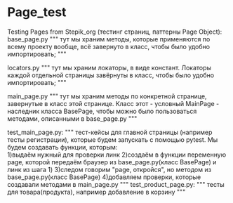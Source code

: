 # Page_test
Testing Pages from Stepik_org (тестинг страниц, паттерны Page Object):
base_page.py
  """
  тут мы храним методы, которые применяются по всему проекту вообще, всё завернуто в класс, чтобы было удобно импортировать;
  """

locators.py
  """
  тут мы храним локаторы, в виде констант. Локаторы каждой отдельной страницы завёрнуты в класс, чтобы было удобно импортировать;
  """

main_page.py
  """
  тут мы храним методы по конкретной странице, завернутые в класс этой странице. 
  Класс этот - условный MainPage - наследник класса BasePage, чтобы можно было пользоваться методами, описанными в base_page.py
  """

test_main_page.py:
  """
  тест-кейсы для главной страницы (например тесты регистрации), которые будем запускать с помощью pytest. Мы будем создавать функции, которым:  
  1)выдаём нужный для проверки линк
  2)создаём в функции переменную page, которой передаём браузер из base_page.py(класс BasePage) и линк из шага 1)
  3)следом говорим "page, откройся", но методом из base_page.py(класс BasePage)
  4)добавляем проверки, которые создавали методами в main_page.py
  """
test_product_page.py:
  """
  тесты для товара(продукта), например добавление в корзину 
  """

